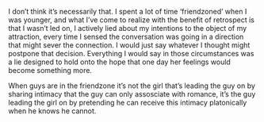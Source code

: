  I don’t think it’s necessarily that. I spent a lot of time ‘friendzoned’ when I was younger, and what I’ve come to realize with the benefit of retrospect is that I wasn’t led on, I actively lied about my intentions to the object of my attraction, every time I sensed the conversation was going in a direction that might sever the connection. I would just say whatever I thought might postpone that decision. Everything I would say in those circumstances was a lie designed to hold onto the hope that one day her feelings would become something more. 

When guys are in the friendzone it’s not the girl that’s leading the guy on by sharing intimacy that the guy can only assosciate with romance, it’s the guy leading the girl on by pretending he can receive this intimacy platonically when he knows he cannot. 